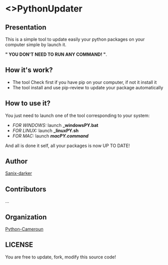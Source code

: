 # <>PythonUpdater 

## Presentation
   This is a simple tool to update easily your python packages on your computer simple by launch it.
   
   **" YOU DON'T NEED TO RUN ANY COMMAND! "**.

## How it's work?
- The tool Check first if you have pip on your computer, if not it install it
- The tool install and use pip-review to update your package automatically

## How to use it?
  You just need to launch one of the tool corresponding to your system:
  - *FOR WINDOWS:* launch **_windowsPY.bat**
  - *FOR LINUX:* launch **_linuxPY.sh**
  - *FOR MAC:* launch **_macPY.command_**
  
  And all is done it self, all your packages is now UP TO DATE!

## Author
   [Sanix-darker](https://github.com/sanix-darker)

## Contributors
...

## Organization
   [Python-Cameroun](https://github.com/python-cameroun)

## LICENSE
   You are free to update, fork, modify this source code!

